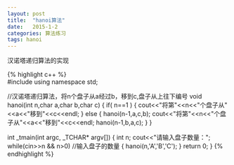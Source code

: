```yaml
---
layout: post
title:  "hanoi算法"
date:   2015-1-2
categories: 算法练习
tags: hanoi
---
```

汉诺塔递归算法的实现

<!-- more -->

{% highlight c++ %}    
#include <iostream>
using namespace std;
 
//汉诺塔递归算法，将n个盘子从a经过b，移到c,盘子从上往下编号
void hanoi(int n,char a,char b,char c)
{
    if( n==1 )
    {
        cout<<"将第"<<n<<"个盘子从"<<a<<"移到"<<c<<endl;
    }
    else
    {
        hanoi(n-1,a,c,b);
        cout<<"将第"<<n<<"个盘子从"<<a<<"移到"<<c<<endl;
        hanoi(n-1,b,a,c);
    }
}
 
int _tmain(int argc, _TCHAR* argv[])
{
    int n;
    cout<<"请输入盘子数量：";
    while(cin>>n && n>0)           //输入盘子的数量
    {
        hanoi(n,'A','B','C');
    }
    return 0;
}
{% endhighlight %}
